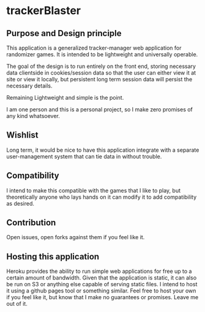 # trackerBlaster
## Purpose and Design principle
This application is a generalized tracker-manager web application for randomizer games. It is intended to be lightweight and universally operable.

The goal of the design is to run entirely on the front end, storing necessary data clientside in cookies/session data so that the user can either view it at site or view it locally, but persistent long term session data will persist the necessary details.

Remaining Lightweight and simple is the point.

I am one person and this is a personal project, so I make zero promises of any kind whatsoever.

## Wishlist
Long term, it would be nice to have this application integrate with a separate user-management system that can tie data in without trouble.


## Compatibility
I intend to make this compatible with the games that I like to play, but theoretically anyone who lays hands on it can modify it to add compatibility as desired.

## Contribution
Open issues, open forks against them if you feel like it.


## Hosting this application
Heroku provides the ability to run simple web applications for free up to a certain amount of bandwidth. Given that the application is static, it can also be run on S3 or anything else capable of serving static files.
I intend to host it using a github pages tool or something similar. Feel free to host your own if you feel like it, but know that I make no guarantees or promises. Leave me out of it.


